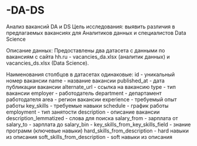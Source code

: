 # -DA-DS
Анализ вакансий DA и DS
Цель исследования: выявить различия в предлагаемых вакансиях для Аналитиков данных и специалистов Data Science

Описание данных:
Предоставлены два датасета с данными по вакансиям с сайта hh.ru - vacancies_da.xlsx (аналитик данных) и vacancies_ds.xlsx (Data Science).

Наименования столбцов в датасетах одинаковые:
id - уникальный номер вакансии
name - название вакансии
published_at - дата публикации вакансии
alternate_url - ссылка на вакансию
type - тип вакансии
employer - работодатель
department - департамент работодателя
area - регион вакансии
experience - требуемый опыт работы
key_skills - требуемые навыки
schedule - график работы
employment - тип занятости
description - описание вакансии
description_lemmatized - слова для поиска
salary_from - зарплата от
salary_to - зарплата до
salary_bin -
key_skills_from_key_skills_field - знание программ (ключевые навыки)
hard_skills_from_description - hard навыки из описания
soft_skills_from_description - soft навыки из описания
